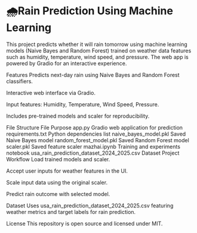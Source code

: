 # 🌧️Rain Prediction Using Machine Learning
This project predicts whether it will rain tomorrow using machine learning models (Naive Bayes and Random Forest) trained on weather data features such as humidity, temperature, wind speed, and pressure. The web app is powered by Gradio for an interactive experience.

Features
Predicts next-day rain using Naive Bayes and Random Forest classifiers.

Interactive web interface via Gradio.

Input features: Humidity, Temperature, Wind Speed, Pressure.

Includes pre-trained models and scaler for reproducibility.

File Structure
File	Purpose
app.py	Gradio web application for prediction
requirements.txt	Python dependencies list
naive_bayes_model.pkl	Saved Naive Bayes model
random_forest_model.pkl	Saved Random Forest model
scaler.pkl	Saved feature scaler
mazhai.ipynb	Training and experiments notebook
usa_rain_prediction_dataset_2024_2025.csv	Dataset
Project Workflow
Load trained models and scaler.

Accept user inputs for weather features in the UI.

Scale input data using the original scaler.

Predict rain outcome with selected model.

Dataset
Uses usa_rain_prediction_dataset_2024_2025.csv featuring weather metrics and target labels for rain prediction.

License
This repository is open source and licensed under MIT.
